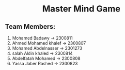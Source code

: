 <h1 align="center"> Master Mind Game </h1>

## Team Members:

1. Mohamed Badawy -> 2300811
2. Ahmed Mohamed khalef -> 2300807
3. Mohamed Abdelnasser -> 2301273
4. salah Aldin khaled -> 2300814
5. Abdelfatah Mohamed -> 2300808
6. Yassa Jaber Rashed -> 2300823
